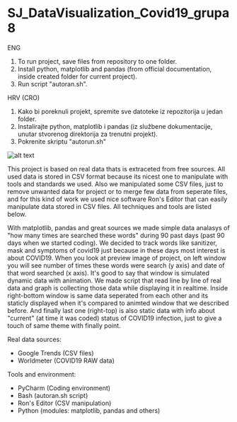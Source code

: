# SJ_DataVisualization_Covid19_grupa8

ENG 

1) To run project, save files from repository to one folder.<br/>
2) Install python, matplotlib and pandas (from official documentation, inside created folder for current project).<br/>
3) Run script "autoran.sh".<br/>

HRV (CRO)

1) Kako bi poreknuli projekt, spremite sve datoteke iz repozitorija u jedan folder.<br/>
2) Instalirajte python, matplotlib i pandas (iz službene dokumentacije, unutar stvorenog direktorija za trenutni projekt).<br/>
3) Pokrenite skriptu "autorun.sh"<br/>

![alt text](https://i.imgur.com/ePkMs9f.png)<br/>

This project is based on real data thats is extraceted from free sources. All used data is stored in CSV format because its nicest one to manipulate with tools and standards we used. Also we manipulated some CSV files, just to remove unwanted data for project or to merge few data from seperate files, and for this kind of work we used nice software Ron's Editor that can easily manipulate data stored in CSV files. All techniques and tools are listed below. </br>

With matplotlib, pandas and great sources we made simple data analasys of "how many times are searched these words" during 90 past days (past 90 days when we started coding). We decided to track words like sanitizer, mask and symptoms of covid19 just because in these days most interest is about COVID19. When you look at preview image of project, on left window you will see number of times these words were search (y axis) and date of that word searched (x axis). It's good to say that window is simulated dynamic data with animation. We made script that read line by line of real data and graph is collecting those data while displaying it in realtime. Inside right-bottom window is  same data seperated from each other and its staticly displayed when it's compared to animted window that we described before. And finally last one (right-top) is also static data with info about "current" (at time it was coded) status of COVID19 infection, just to give a touch of same theme with finally point.</br>



Real data sources:<br/>
<ul>
<li>Google Trends (CSV files)</li>
<li>Worldmeter (COVID19 RAW data)</li>
</ul>

Tools and environment:<br/>
<ul>
<li>PyCharm (Coding environment)</li>
<li>Bash (autoran.sh script)</li>
<li>Ron's Editor (CSV manipulation)</li>
<li>Python (modules: matplotlib, pandas and others)</li>
</ul>
